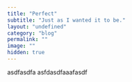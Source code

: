 ```yaml
---
title: "Perfect"
subtitle: "Just as I wanted it to be."
layout: "undefined"
category: "blog"
permalink: ""
image: ""
hidden: true
---
```



asdfasdfa
asfdasdfaaafasdf
